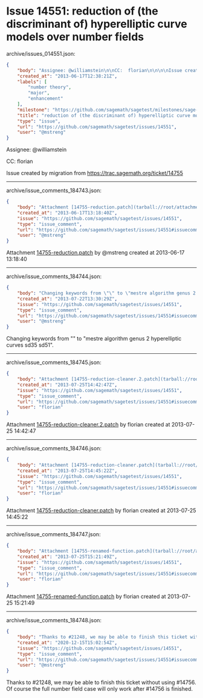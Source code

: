 # Issue 14551: reduction of (the discriminant of) hyperelliptic curve models over number fields

archive/issues_014551.json:
```json
{
    "body": "Assignee: @williamstein\n\nCC:  florian\n\n\n\nIssue created by migration from https://trac.sagemath.org/ticket/14755\n\n",
    "created_at": "2013-06-17T12:38:21Z",
    "labels": [
        "number theory",
        "major",
        "enhancement"
    ],
    "milestone": "https://github.com/sagemath/sagetest/milestones/sage-6.4",
    "title": "reduction of (the discriminant of) hyperelliptic curve models over number fields",
    "type": "issue",
    "url": "https://github.com/sagemath/sagetest/issues/14551",
    "user": "@mstreng"
}
```
Assignee: @williamstein

CC:  florian



Issue created by migration from https://trac.sagemath.org/ticket/14755





---

archive/issue_comments_184743.json:
```json
{
    "body": "Attachment [14755-reduction.patch](tarball://root/attachments/some-uuid/ticket14755/14755-reduction.patch) by @mstreng created at 2013-06-17 13:18:40",
    "created_at": "2013-06-17T13:18:40Z",
    "issue": "https://github.com/sagemath/sagetest/issues/14551",
    "type": "issue_comment",
    "url": "https://github.com/sagemath/sagetest/issues/14551#issuecomment-184743",
    "user": "@mstreng"
}
```

Attachment [14755-reduction.patch](tarball://root/attachments/some-uuid/ticket14755/14755-reduction.patch) by @mstreng created at 2013-06-17 13:18:40



---

archive/issue_comments_184744.json:
```json
{
    "body": "Changing keywords from \"\" to \"mestre algorithm genus 2 hyperelliptic curves sd35 sd51\".",
    "created_at": "2013-07-22T13:30:29Z",
    "issue": "https://github.com/sagemath/sagetest/issues/14551",
    "type": "issue_comment",
    "url": "https://github.com/sagemath/sagetest/issues/14551#issuecomment-184744",
    "user": "@mstreng"
}
```

Changing keywords from "" to "mestre algorithm genus 2 hyperelliptic curves sd35 sd51".



---

archive/issue_comments_184745.json:
```json
{
    "body": "Attachment [14755-reduction-cleaner.2.patch](tarball://root/attachments/some-uuid/ticket14755/14755-reduction-cleaner.2.patch) by florian created at 2013-07-25 14:42:47",
    "created_at": "2013-07-25T14:42:47Z",
    "issue": "https://github.com/sagemath/sagetest/issues/14551",
    "type": "issue_comment",
    "url": "https://github.com/sagemath/sagetest/issues/14551#issuecomment-184745",
    "user": "florian"
}
```

Attachment [14755-reduction-cleaner.2.patch](tarball://root/attachments/some-uuid/ticket14755/14755-reduction-cleaner.2.patch) by florian created at 2013-07-25 14:42:47



---

archive/issue_comments_184746.json:
```json
{
    "body": "Attachment [14755-reduction-cleaner.patch](tarball://root/attachments/some-uuid/ticket14755/14755-reduction-cleaner.patch) by florian created at 2013-07-25 14:45:22",
    "created_at": "2013-07-25T14:45:22Z",
    "issue": "https://github.com/sagemath/sagetest/issues/14551",
    "type": "issue_comment",
    "url": "https://github.com/sagemath/sagetest/issues/14551#issuecomment-184746",
    "user": "florian"
}
```

Attachment [14755-reduction-cleaner.patch](tarball://root/attachments/some-uuid/ticket14755/14755-reduction-cleaner.patch) by florian created at 2013-07-25 14:45:22



---

archive/issue_comments_184747.json:
```json
{
    "body": "Attachment [14755-renamed-function.patch](tarball://root/attachments/some-uuid/ticket14755/14755-renamed-function.patch) by florian created at 2013-07-25 15:21:49",
    "created_at": "2013-07-25T15:21:49Z",
    "issue": "https://github.com/sagemath/sagetest/issues/14551",
    "type": "issue_comment",
    "url": "https://github.com/sagemath/sagetest/issues/14551#issuecomment-184747",
    "user": "florian"
}
```

Attachment [14755-renamed-function.patch](tarball://root/attachments/some-uuid/ticket14755/14755-renamed-function.patch) by florian created at 2013-07-25 15:21:49



---

archive/issue_comments_184748.json:
```json
{
    "body": "Thanks to #21248, we may be able to finish this ticket without using #14756. Of course the full number field case will only work after #14756 is finished.",
    "created_at": "2020-12-15T15:02:54Z",
    "issue": "https://github.com/sagemath/sagetest/issues/14551",
    "type": "issue_comment",
    "url": "https://github.com/sagemath/sagetest/issues/14551#issuecomment-184748",
    "user": "@mstreng"
}
```

Thanks to #21248, we may be able to finish this ticket without using #14756. Of course the full number field case will only work after #14756 is finished.
